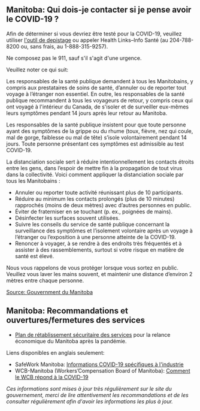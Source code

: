 ## Manitoba: Qui dois-je contacter si je pense avoir le COVID-19 ?

Afin de déterminer si vous devriez être testé pour la COVID-19, veuillez utiliser [l'outil de depistage](https://covid19.soinscommunsmb.ca/covid19/outil-de-depistage/) ou appeler Health Links–Info Santé (au 204-788-8200 ou, sans frais, au 1-888-315-9257).

Ne composez pas le 911, sauf s'il s'agit d'une urgence.

Veuillez noter ce qui suit:

Les responsables de la santé publique demandent à tous les Manitobains, y compris aux prestataires de soins de santé, d’annuler ou de reporter tout voyage à l’étranger non essentiel. En outre, les responsables de la santé publique recommandent à tous les voyageurs de retour, y compris ceux qui ont voyagé à l'intérieur du Canada, de s'isoler et de surveiller eux-mêmes leurs symptômes pendant 14 jours après leur retour au Manitoba.

Les responsables de la santé publique insistent pour que toute personne ayant des symptômes de la grippe ou du rhume (toux, fièvre, nez qui coule, mal de gorge, faiblesse ou mal de tête) s’isole volontairement pendant 14 jours. Toute personne présentant ces symptômes est admissible au test COVID-19.

La distanciation sociale sert à réduire intentionnellement les contacts étroits entre les gens, dans l’espoir de mettre fin à la propagation de tout virus dans la collectivité. Voici comment appliquer la distanciation sociale par tous les Manitobains :

- Annuler ou reporter toute activité réunissant plus de 10 participants.
- Réduire au minimum les contacts prolongés (plus de 10 minutes) rapprochés (moins de deux mètres) avec d’autres personnes en public.
- Éviter de fraterniser en se touchant (p. ex., poignées de mains).
- Désinfecter les surfaces souvent utilisées.
- Suivre les conseils du service de santé publique concernant la surveillance des symptômes et l’isolement volontaire après un voyage à l’étranger ou l’exposition à une personne atteinte de la COVID-19.
- Renoncer à voyager, à se rendre à des endroits très fréquentés et à assister à des rassemblements, surtout si votre risque en matière de santé est élevé.

Nous vous rappelons de vous protéger lorsque vous sortez en public. Veuillez vous laver les mains souvent, et maintenir une distance d’environ 2 mètres entre chaque personne.

[Source: Gouvernment du Manitoba](https://www.gov.mb.ca/health/coronavirus/public.fr.html)

## Manitoba: Recommandations et ouvertures/fermetures des services

- [Plan de rétablissement sécuritaire des services](https://manitoba.ca/covid19/restoring/approach.fr.html) pour la relance économique du Manitoba après la pandémie.

Liens disponibles en anglais seulement:

- SafeWork Manitoba: [Informations COVID-19 spécifiques à l'industrie](https://www.safemanitoba.com/COVID-19/Pages/Industry-specific-COVID-19-Information.aspx)
- WCB-Manitoba (Workers’Compensation Board of Manitoba): [Comment le WCB répond à la COVID-19](https://www.wcb.mb.ca/how-the-wcb-is-responding-to-covid-19)

_Ces informations sont mises à jour très régulièrement sur le site du gouvernement, merci de lire attentivement les recommandations et de les consulter régulièrement afin d'avoir les informations les plus à jour._
